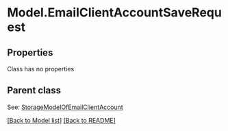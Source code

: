 # Model.EmailClientAccountSaveRequest
## Properties
Class has no properties

## Parent class

See: [StorageModelOfEmailClientAccount](StorageModelOfEmailClientAccount.md)

[[Back to Model list]](Models.doc) [[Back to README]](README.md)


